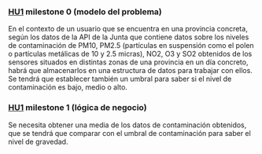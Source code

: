 ### [HU1](historias_usuario.md#hu1) milestone 0 (modelo del problema)
En el contexto de un usuario que se encuentra en una provincia concreta, según los datos de la API de la Junta que contiene datos sobre los niveles de contaminación de PM10, PM2.5 (partículas en suspensión como el polen o partículas metálicas de 10 y 2.5 micras), NO2, O3 y SO2 obtenidos de los sensores situados en distintas zonas de una provincia en un día concreto, habrá que almacenarlos en una estructura de datos para trabajar con ellos. Se tendrá que establecer también un umbral para saber si el nivel de contaminación es bajo, medio o alto.

### [HU1](historias_usuario.md#hu1) milestone 1 (lógica de negocio)
Se necesita obtener una media de los datos de contaminación obtenidos, que se tendrá que comparar con el umbral de contaminación para saber el nivel de gravedad.

